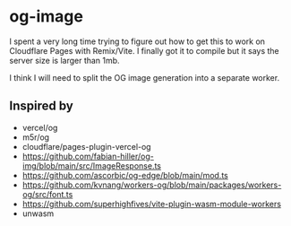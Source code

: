 # og-image

I spent a very long time trying to figure out how to get this to work on Cloudflare Pages with Remix/Vite. I finally got it to compile but it says the server size is larger than 1mb.

I think I will need to split the OG image generation into a separate worker.

## Inspired by

- vercel/og
- m5r/og
- cloudflare/pages-plugin-vercel-og
- https://github.com/fabian-hiller/og-img/blob/main/src/ImageResponse.ts
- https://github.com/ascorbic/og-edge/blob/main/mod.ts
- https://github.com/kvnang/workers-og/blob/main/packages/workers-og/src/font.ts
- https://github.com/superhighfives/vite-plugin-wasm-module-workers
- unwasm
